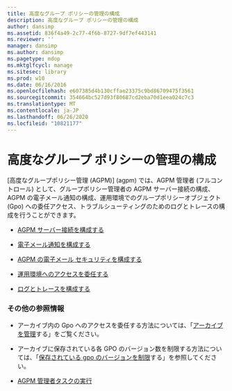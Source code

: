 ```yaml
---
title: 高度なグループ ポリシーの管理の構成
description: 高度なグループ ポリシーの管理の構成
author: dansimp
ms.assetid: 836f4a49-2c77-4f6b-8727-9df7ef443141
ms.reviewer: ''
manager: dansimp
ms.author: dansimp
ms.pagetype: mdop
ms.mktglfcycl: manage
ms.sitesec: library
ms.prod: w10
ms.date: 06/16/2016
ms.openlocfilehash: e607385d4b130cffae23375c9bd86709475f3561
ms.sourcegitcommit: 354664bc527d93f80687cd2eba70d1eea024c7c3
ms.translationtype: MT
ms.contentlocale: ja-JP
ms.lasthandoff: 06/26/2020
ms.locfileid: "10821177"
---
```

# 高度なグループ ポリシーの管理の構成


[高度なグループポリシー管理 (AGPM)] (agpm) では、AGPM 管理者 (フルコントロール) として、グループポリシー管理者の AGPM サーバー接続の構成、AGPM の電子メール通知の構成、運用環境でのグループポリシーオブジェクト (Gpo) への委任アクセス、トラブルシューティングのためのログとトレースの構成を行うことができます。

-   [AGPM サーバー接続を構成する](configure-agpm-server-connections-agpm30ops.md)

-   [電子メール通知を構成する](configure-e-mail-notification-agpm30ops.md)

-   [AGPM の電子メール セキュリティを構成する](configure-e-mail-security-for-agpm-agpm30ops.md)

-   [運用環境へのアクセスを委任する](delegate-access-to-the-production-environment-agpm30ops.md)

-   [ログとトレースを構成する](configure-logging-and-tracing-agpm30ops.md)

### その他の参照情報

-   アーカイブ内の Gpo へのアクセスを委任する方法については、「[アーカイブを管理](managing-the-archive.md)する」をご覧ください。

-   アーカイブに保存されている各 GPO のバージョン数を制限する方法については、「[保存されている gpo のバージョンを制限](limit-the-gpo-versions-stored-agpm30ops.md)する」を参照してください。

-   [AGPM 管理者タスクの実行](performing-agpm-administrator-tasks-agpm30ops.md)

 

 





